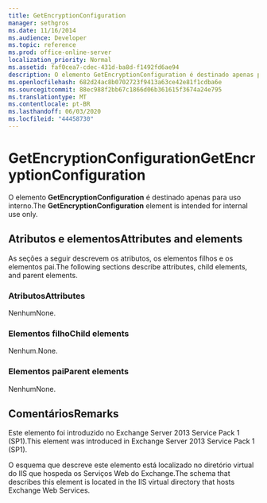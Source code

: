 ```yaml
---
title: GetEncryptionConfiguration
manager: sethgros
ms.date: 11/16/2014
ms.audience: Developer
ms.topic: reference
ms.prod: office-online-server
localization_priority: Normal
ms.assetid: faf0cea7-cdec-431d-ba8d-f1492fd6ae94
description: O elemento GetEncryptionConfiguration é destinado apenas para uso interno.
ms.openlocfilehash: 682d24ac8b0702723f9413a63ce42e81f1cdba6e
ms.sourcegitcommit: 88ec988f2bb67c1866d06b361615f3674a24e795
ms.translationtype: MT
ms.contentlocale: pt-BR
ms.lasthandoff: 06/03/2020
ms.locfileid: "44458730"
---
```

# <a name="getencryptionconfiguration"></a><span data-ttu-id="f32f4-103">GetEncryptionConfiguration</span><span class="sxs-lookup"><span data-stu-id="f32f4-103">GetEncryptionConfiguration</span></span>

<span data-ttu-id="f32f4-104">O elemento **GetEncryptionConfiguration** é destinado apenas para uso interno.</span><span class="sxs-lookup"><span data-stu-id="f32f4-104">The **GetEncryptionConfiguration** element is intended for internal use only.</span></span> 

## <a name="attributes-and-elements"></a><span data-ttu-id="f32f4-105">Atributos e elementos</span><span class="sxs-lookup"><span data-stu-id="f32f4-105">Attributes and elements</span></span>

<span data-ttu-id="f32f4-106">As seções a seguir descrevem os atributos, os elementos filhos e os elementos pai.</span><span class="sxs-lookup"><span data-stu-id="f32f4-106">The following sections describe attributes, child elements, and parent elements.</span></span>
  
### <a name="attributes"></a><span data-ttu-id="f32f4-107">Atributos</span><span class="sxs-lookup"><span data-stu-id="f32f4-107">Attributes</span></span>

<span data-ttu-id="f32f4-108">Nenhum</span><span class="sxs-lookup"><span data-stu-id="f32f4-108">None.</span></span>
  
### <a name="child-elements"></a><span data-ttu-id="f32f4-109">Elementos filho</span><span class="sxs-lookup"><span data-stu-id="f32f4-109">Child elements</span></span>

<span data-ttu-id="f32f4-110">Nenhum.</span><span class="sxs-lookup"><span data-stu-id="f32f4-110">None.</span></span>
  
### <a name="parent-elements"></a><span data-ttu-id="f32f4-111">Elementos pai</span><span class="sxs-lookup"><span data-stu-id="f32f4-111">Parent elements</span></span>

<span data-ttu-id="f32f4-112">Nenhum</span><span class="sxs-lookup"><span data-stu-id="f32f4-112">None.</span></span>
  
## <a name="remarks"></a><span data-ttu-id="f32f4-113">Comentários</span><span class="sxs-lookup"><span data-stu-id="f32f4-113">Remarks</span></span>

<span data-ttu-id="f32f4-114">Este elemento foi introduzido no Exchange Server 2013 Service Pack 1 (SP1).</span><span class="sxs-lookup"><span data-stu-id="f32f4-114">This element was introduced in Exchange Server 2013 Service Pack 1 (SP1).</span></span>
  
<span data-ttu-id="f32f4-115">O esquema que descreve este elemento está localizado no diretório virtual do IIS que hospeda os Serviços Web do Exchange.</span><span class="sxs-lookup"><span data-stu-id="f32f4-115">The schema that describes this element is located in the IIS virtual directory that hosts Exchange Web Services.</span></span>
  

